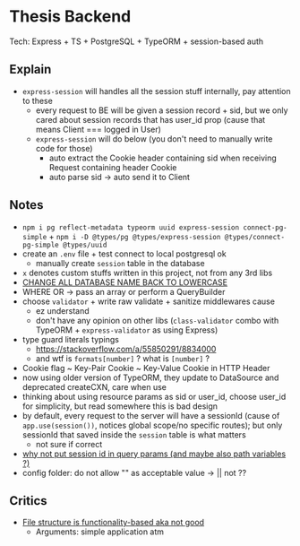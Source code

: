# Thesis Backend

Tech: Express + TS + PostgreSQL + TypeORM + session-based auth

## Explain

- `express-session` will handles all the session stuff internally, pay attention to these
  - every request to BE will be given a session record + sid, but we only cared about session records that has user_id prop (cause that means Client === logged in User)
  - `express-session` will do below (you don't need to manually write code for those)
    - auto extract the Cookie header containing sid when receiving Request containing header Cookie
    - auto parse sid -> auto send it to Client

## Notes

- `npm i pg reflect-metadata typeorm uuid express-session connect-pg-simple` + `npm i -D @types/pg @types/express-session @types/connect-pg-simple @types/uuid`
- create an `.env` file + test connect to local postgresql ok
  - manually create `session` table in the database
- `x` denotes custom stuffs written in this project, not from any 3rd libs
- [CHANGE ALL DATABASE NAME BACK TO LOWERCASE](https://stackoverflow.com/a/55297938/8834000)
- WHERE OR -> pass an array or perform a QueryBuilder
- choose `validator` + write raw validate + sanitize middlewares cause
  - ez understand
  - don't have any opinion on other libs (`class-validator` combo with TypeORM + `express-validator` as using Express)
- type guard literals typings
  - <https://stackoverflow.com/a/55850291/8834000>
  - and wtf is `formats[number]` ? what is `[number]` ?
- Cookie flag ~ Key-Pair Cookie ~ Key-Value Cookie in HTTP Header
- now using older version of TypeORM, they update to DataSource and deprecated createCXN, care when use
- thinking about using resource params as sid or user_id, choose user_id for simplicity, but read somewhere this is bad design
- by default, every request to the server will have a sessionId (cause of `app.use(session())`, notices global scope/no specific routes); but only sessionId that saved inside the `session` table is what matters
  - not sure if correct
- [why not put session id in query params (and maybe also path variables ?)](https://stackoverflow.com/a/35090676/8834000)
- config folder: do not allow "" as acceptable value -> || not ??

## Critics

- [File structure is functionality-based aka not good](https://github.com/goldbergyoni/nodebestpractices/blob/master/sections/projectstructre/breakintcomponents.md)
  - Arguments: simple application atm
